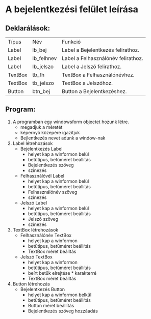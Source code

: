 # A bejelentkezési felület leírása

## Deklarálások:
| | | |
|--|--|---|
|Típus|Név|Funkció|
|Label|lb_bej|Label a Bejelentkezés felirathoz.|
|Label|lb_felhnev|Label a Felhasználónév felirathoz.|
|Label|lb_jelszo|Label a Jelszó felirathoz.|
|TextBox|tb_fh|TextBox a Felhasználónévhez.|
|TextBox|tb_jelszo|TextBox a Jelszóhoz.|
|Button|btn_bej|Button a Bejelentkezéshez.|

## Program:

1. A programban egy windowsform objectet hozunk létre.
    - megadjuk a méretét
    - képernyő közepére igazítjuk
    - Bejlentkezés nevet adunk a window-nak
1. Label létrehozások
    - Bejelentkezés Label
        * helyet kap a winformon belül
        * betűtípus, betűméret beállítás
        * Bejelentkezés szöveg
        * színezés
    - Felhasználóvél Label
        * helyet kap a winformon belül
        * betűtípus, betűméret beállítás
        * Felhasználónév szöveg
        * színezés 
    - Jelszó Label
        * helyet kap a winformon belül
        * betűtípus, betűméret beállítás
        * Jelszó szöveg
        * színezés
1. TextBox létrehozások
    - Felhasználónév TextBox
        * helyet kap a winformon
        * betűtípus, betűméret beállítás
        * TextBox méret beálltás
    - Jelszó TextBox 
        * helyet kap a winformon
        * betűtípus, betűméret beállítás
        * beírt betűk elrejtése * karakterré
        * TextBox méret beálltás  
1.  Button létrehozás
    - Bejelentkezés Button
        * helyet kap a winformon belkül
        * betűtípus, betűméret beállítás
        * Button méret beállítás
        * Bejelentkezés szöveg hozzáadás
